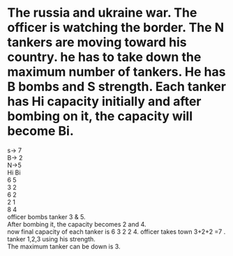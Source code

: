 # The russia and ukraine war. The officer is watching the border. The N tankers are moving toward his country. he has to take down the maximum number of tankers. He has B bombs and S strength. Each tanker has Hi capacity initially and after bombing on it, the capacity will become Bi.

s-> 7 <br/>
B-> 2 <br/>
N->5 <br/>
Hi Bi <br/>
6 5 <br/>
3 2 <br/>
6 2 <br/>
2 1 <br/>
8 4 <br/>
 officer bombs tanker 3 & 5. <br/>
 After bombing it, the capacity becomes 2 and 4. <br/>
 now final capacity of each tanker is 6 3 2 2 4. officer takes town 3+2+2 =7 . tanker 1,2,3 using his strength. <br/>
 The maximum tanker can be down is 3. <br/>
